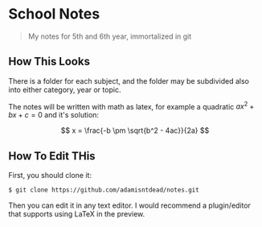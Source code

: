 # School Notes

> My notes for 5th and 6th year, immortalized in git 

## How This Looks

There is a folder for each subject, and the folder may be subdivided also into either category, year or topic.

The notes will be written with math as latex, for example a quadratic $ax^2 + bx + c = 0$ and it's solution:

$$
x = \frac{-b \pm \sqrt{b^2 - 4ac}}{2a}
$$

## How To Edit THis

First, you should clone it:

```bash
$ git clone https://github.com/adamisntdead/notes.git
```

Then you can edit it in any text editor. I would recommend a plugin/editor
that supports using LaTeX in the preview.